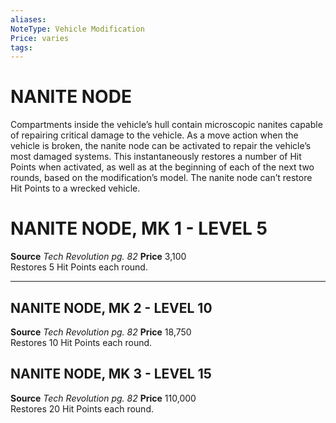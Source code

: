 ```yaml
---
aliases: 
NoteType: Vehicle Modification
Price: varies
tags: 
---
```

# NANITE NODE
Compartments inside the vehicle’s hull contain microscopic nanites capable of repairing critical damage to the vehicle. As a move action when the vehicle is broken, the nanite node can be activated to repair the vehicle’s most damaged systems. This instantaneously restores a number of Hit Points when activated, as well as at the beginning of each of the next two rounds, based on the modification’s model. The nanite node can’t restore Hit Points to a wrecked vehicle.  

# NANITE NODE, MK 1 - LEVEL 5

**Source** _Tech Revolution pg. 82_ 
**Price** 3,100  
Restores 5 Hit Points each round.

---

## NANITE NODE, MK 2 - LEVEL 10

**Source** _Tech Revolution pg. 82_
**Price** 18,750  
Restores 10 Hit Points each round.

## NANITE NODE, MK 3 - LEVEL 15

**Source** _Tech Revolution pg. 82_
**Price** 110,000  
Restores 20 Hit Points each round.
